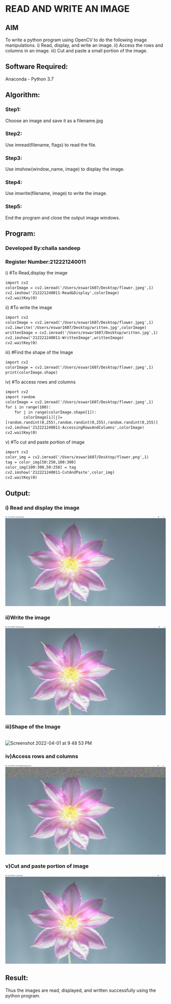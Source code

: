 # READ AND WRITE AN IMAGE
## AIM
To write a python program using OpenCV to do the following image manipulations.
i) Read, display, and write an image.
ii) Access the rows and columns in an image.
iii) Cut and paste a small portion of the image.

## Software Required:
Anaconda - Python 3.7
## Algorithm:
### Step1:
Choose an image and save it as a filename.jpg
### Step2:
Use imread(filename, flags) to read the file.
### Step3:
Use imshow(window_name, image) to display the image.
### Step4:
Use imwrite(filename, image) to write the image.
### Step5:
End the program and close the output image windows.
## Program:
### Developed By:challa sandeep
### Register Number:212221240011

i) #To Read,display the image
```
import cv2
colorImage = cv2.imread('/Users/eswar1607/Desktop/flower.jpeg',1)
cv2.imshow('212221240011-Read&Display',colorImage)
cv2.waitKey(0)
```
ii) #To write the image
```
import cv2
colorImage = cv2.imread('/Users/eswar1607/Desktop/flower.jpeg',1)
cv2.imwrite('/Users/eswar1607/Desktop/written.jpg',colorImage)
writtenImage = cv2.imread('/Users/eswar1607/Desktop/written.jpg',1)
cv2.imshow('212221240011-WrittenImage',writtenImage)
cv2.waitKey(0)
```
iii) #Find the shape of the Image
```
import cv2
colorImage = cv2.imread('/Users/eswar1607/Desktop/flower.jpeg',1)
print(colorImage.shape)
```
iv) #To access rows and columns

```
import cv2
import random
colorImage = cv2.imread('/Users/eswar1607/Desktop/flower.jpeg',1)
for i in range(100):
    for j in range(colorImage.shape[1]):
        colorImage[i][j]=[random.randint(0,255),random.randint(0,255),random.randint(0,255)]
cv2.imshow('212221240011-AccessingRowsAndColumns',colorImage)
cv2.waitKey(0)
```
v) #To cut and paste portion of image
```
import cv2
color_img = cv2.imread('/Users/eswar1607/Desktop/flower.png',1)
tag = color_img[50:250,100:300]
color_img[100:300,50:250] = tag
cv2.imshow('212221240011-CutAndPaste',color_img)
cv2.waitKey(0)
```

## Output:

### i) Read and display the image
![Github logo](sandeep1.png)

### ii)Write the image
![Github logo](sandeep2.png)

### iii)Shape of the Image

<br>
<img width="697" alt="Screenshot 2022-04-01 at 9 48 53 PM" src="https://user-images.githubusercontent.com/93427522/161304000-26e72c4f-2332-4305-8a3a-17dd07103cea.png">
<br>

### iv)Access rows and columns
![github](sandeep3.png)

### v)Cut and paste portion of image
![github](sandeep4.png)

## Result:
Thus the images are read, displayed, and written successfully using the python program.
